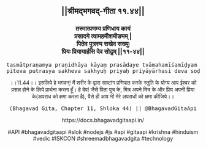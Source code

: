 <center><h2>||श्रीमद्‍भगवद्‍-गीता ११.४४||</h2>
<h3>तस्मात्प्रणम्य प्रणिधाय कायं<br/>प्रसादये त्वामहमीशमीड्यम् |<br/>पितेव पुत्रस्य सखेव सख्युः<br/>प्रियः प्रियायार्हसि देव सोढुम् ||११-४४||</h3>
<pre>tasmātpraṇamya praṇidhāya kāyaṃ prasādaye tvāmahamīśamīḍyam .<br/>piteva putrasya sakheva sakhyuḥ priyaḥ priyāyārhasi deva soḍhum ||11-44||</pre>
<p>।।11.44।। इसलिये हे भगवन्! मैं शरीर के द्वारा साष्टांग प्रणिपात करके स्तुति के योग्य आप ईश्वर को प्रसन्न होने के लिये प्रार्थना करता हूँ। हे देव! जैसे पिता पुत्र के, मित्र अपने मित्र के और प्रिय अपनी प्रिया के(अपराध को क्षमा करता है), वैसे ही आप भी मेरे अपराधों को क्षमा कीजिये।।</p>
<pre>(Bhagavad Gita, Chapter 11, Shloka 44) || @BhagavadGitaApi</pre><p>https://docs.bhagavadgitaapi.in/</p><p>#API #bhagavadgitaapi #slok #nodejs #js #api #gitaapi #krishna #hinduism #vedic #ISKCON #shreemadbhagavadgita #technology</p></center>